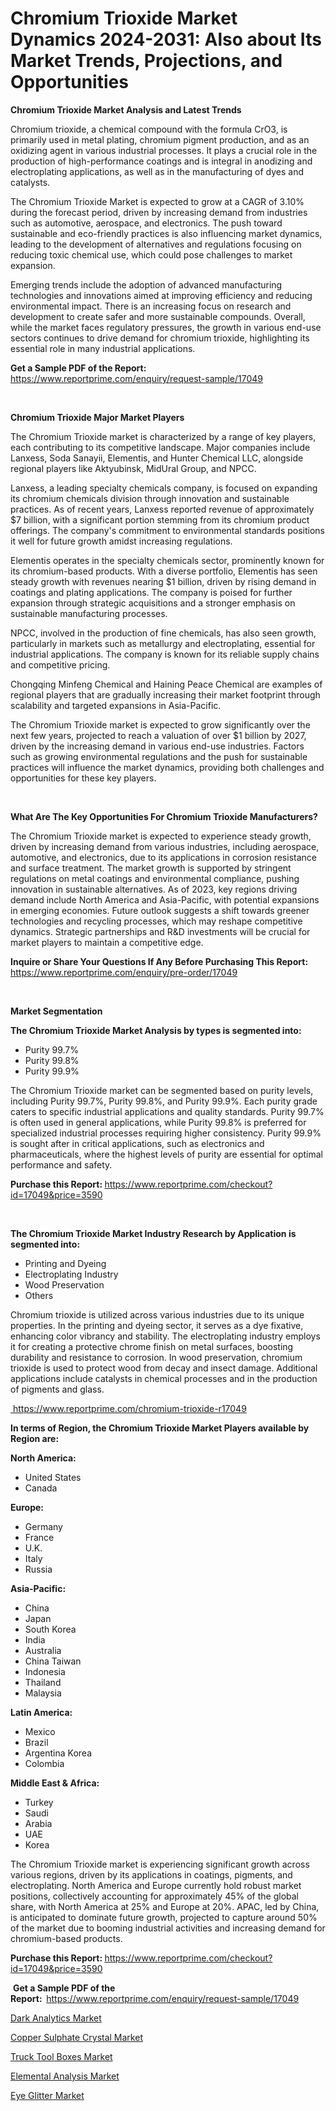 <p><h1>Chromium Trioxide Market Dynamics 2024-2031: Also about Its Market Trends, Projections, and Opportunities</h1></p><p><strong>Chromium Trioxide Market Analysis and Latest Trends</strong></p>
<p><p>Chromium trioxide, a chemical compound with the formula CrO3, is primarily used in metal plating, chromium pigment production, and as an oxidizing agent in various industrial processes. It plays a crucial role in the production of high-performance coatings and is integral in anodizing and electroplating applications, as well as in the manufacturing of dyes and catalysts.</p><p>The Chromium Trioxide Market is expected to grow at a CAGR of 3.10% during the forecast period, driven by increasing demand from industries such as automotive, aerospace, and electronics. The push toward sustainable and eco-friendly practices is also influencing market dynamics, leading to the development of alternatives and regulations focusing on reducing toxic chemical use, which could pose challenges to market expansion.</p><p>Emerging trends include the adoption of advanced manufacturing technologies and innovations aimed at improving efficiency and reducing environmental impact. There is an increasing focus on research and development to create safer and more sustainable compounds. Overall, while the market faces regulatory pressures, the growth in various end-use sectors continues to drive demand for chromium trioxide, highlighting its essential role in many industrial applications.</p></p>
<p><strong>Get a Sample PDF of the Report:&nbsp;</strong> <a href="https://www.reportprime.com/enquiry/request-sample/17049?utm_campaign=1131&utm_medium=2&utm_source=Github&utm_content=ia&utm_term=24112024&utm_id=chromium-trioxide">https://www.reportprime.com/enquiry/request-sample/17049</a></p>
<p>&nbsp;</p>
<p><strong>Chromium Trioxide Major Market Players</strong></p>
<p><p>The Chromium Trioxide market is characterized by a range of key players, each contributing to its competitive landscape. Major companies include Lanxess, Soda Sanayii, Elementis, and Hunter Chemical LLC, alongside regional players like Aktyubinsk, MidUral Group, and NPCC.</p><p>Lanxess, a leading specialty chemicals company, is focused on expanding its chromium chemicals division through innovation and sustainable practices. As of recent years, Lanxess reported revenue of approximately $7 billion, with a significant portion stemming from its chromium product offerings. The company's commitment to environmental standards positions it well for future growth amidst increasing regulations.</p><p>Elementis operates in the specialty chemicals sector, prominently known for its chromium-based products. With a diverse portfolio, Elementis has seen steady growth with revenues nearing $1 billion, driven by rising demand in coatings and plating applications. The company is poised for further expansion through strategic acquisitions and a stronger emphasis on sustainable manufacturing processes.</p><p>NPCC, involved in the production of fine chemicals, has also seen growth, particularly in markets such as metallurgy and electroplating, essential for industrial applications. The company is known for its reliable supply chains and competitive pricing.</p><p>Chongqing Minfeng Chemical and Haining Peace Chemical are examples of regional players that are gradually increasing their market footprint through scalability and targeted expansions in Asia-Pacific.</p><p>The Chromium Trioxide market is expected to grow significantly over the next few years, projected to reach a valuation of over $1 billion by 2027, driven by the increasing demand in various end-use industries. Factors such as growing environmental regulations and the push for sustainable practices will influence the market dynamics, providing both challenges and opportunities for these key players.</p></p>
<p>&nbsp;</p>
<p><strong>What Are The Key Opportunities For Chromium Trioxide Manufacturers?</strong></p>
<p><p>The Chromium Trioxide market is expected to experience steady growth, driven by increasing demand from various industries, including aerospace, automotive, and electronics, due to its applications in corrosion resistance and surface treatment. The market growth is supported by stringent regulations on metal coatings and environmental compliance, pushing innovation in sustainable alternatives. As of 2023, key regions driving demand include North America and Asia-Pacific, with potential expansions in emerging economies. Future outlook suggests a shift towards greener technologies and recycling processes, which may reshape competitive dynamics. Strategic partnerships and R&D investments will be crucial for market players to maintain a competitive edge.</p></p>
<p><strong>Inquire or Share Your Questions If Any Before Purchasing This Report:</strong> <a href="https://www.reportprime.com/enquiry/pre-order/17049?utm_campaign=1131&utm_medium=2&utm_source=Github&utm_content=ia&utm_term=24112024&utm_id=chromium-trioxide">https://www.reportprime.com/enquiry/pre-order/17049</a></p>
<p>&nbsp;</p>
<p><strong>Market Segmentation</strong></p>
<p><strong>The Chromium Trioxide Market Analysis by types is segmented into:</strong></p>
<p><ul><li>Purity 99.7%</li><li>Purity 99.8%</li><li>Purity 99.9%</li></ul></p>
<p><p>The Chromium Trioxide market can be segmented based on purity levels, including Purity 99.7%, Purity 99.8%, and Purity 99.9%. Each purity grade caters to specific industrial applications and quality standards. Purity 99.7% is often used in general applications, while Purity 99.8% is preferred for specialized industrial processes requiring higher consistency. Purity 99.9% is sought after in critical applications, such as electronics and pharmaceuticals, where the highest levels of purity are essential for optimal performance and safety.</p></p>
<p><strong>Purchase this Report:&nbsp;</strong><a href="https://www.reportprime.com/checkout?id=17049&price=3590&utm_campaign=1131&utm_medium=2&utm_source=Github&utm_content=ia&utm_term=24112024&utm_id=chromium-trioxide">https://www.reportprime.com/checkout?id=17049&price=3590</a></p>
<p>&nbsp;</p>
<p><strong>The Chromium Trioxide Market Industry Research by Application is segmented into:</strong></p>
<p><ul><li>Printing and Dyeing</li><li>Electroplating Industry</li><li>Wood Preservation</li><li>Others</li></ul></p>
<p><p>Chromium trioxide is utilized across various industries due to its unique properties. In the printing and dyeing sector, it serves as a dye fixative, enhancing color vibrancy and stability. The electroplating industry employs it for creating a protective chrome finish on metal surfaces, boosting durability and resistance to corrosion. In wood preservation, chromium trioxide is used to protect wood from decay and insect damage. Additional applications include catalysts in chemical processes and in the production of pigments and glass.</p></p>
<p><a href="https://www.reportprime.com/chromium-trioxide-r17049?utm_campaign=1131&utm_medium=2&utm_source=Github&utm_content=ia&utm_term=24112024&utm_id=chromium-trioxide">&nbsp;https://www.reportprime.com/chromium-trioxide-r17049</a></p>
<p><strong>In terms of Region, the Chromium Trioxide Market Players available by Region are:</strong></p>
<p>
    <p> <strong> North America: </strong>
        <ul>
            <li>United States</li>
            <li>Canada</li>
        </ul>
        </p> 
    <p> <strong> Europe: </strong>
        <ul>
            <li>Germany</li>
            <li>France</li>
            <li>U.K.</li>
            <li>Italy</li>
            <li>Russia</li>
        </ul>
        </p> 
    <p> <strong> Asia-Pacific: </strong>
        <ul>
            <li>China</li>
            <li>Japan</li>
            <li>South Korea</li>
            <li>India</li>
            <li>Australia</li>
            <li>China Taiwan</li>
            <li>Indonesia</li>
            <li>Thailand</li>
            <li>Malaysia</li>
        </ul>
        </p> 
    <p> <strong> Latin America: </strong>
        <ul>
            <li>Mexico</li>
            <li>Brazil</li>
            <li>Argentina Korea</li>
            <li>Colombia</li>
        </ul>
        </p> 
    <p> <strong> Middle East & Africa: </strong>
        <ul>
            <li>Turkey</li>
            <li>Saudi</li>
            <li>Arabia</li>
            <li>UAE</li>
            <li>Korea</li>
        </ul>
    </p>
    </p>
<p><p>The Chromium Trioxide market is experiencing significant growth across various regions, driven by its applications in coatings, pigments, and electroplating. North America and Europe currently hold robust market positions, collectively accounting for approximately 45% of the global share, with North America at 25% and Europe at 20%. APAC, led by China, is anticipated to dominate future growth, projected to capture around 50% of the market due to booming industrial activities and increasing demand for chromium-based products.</p></p>
<p><strong>Purchase this Report: </strong><a href="https://www.reportprime.com/checkout?id=17049&price=3590&utm_campaign=1131&utm_medium=2&utm_source=Github&utm_content=ia&utm_term=24112024&utm_id=chromium-trioxide">https://www.reportprime.com/checkout?id=17049&price=3590</a></p>
<p>&nbsp;<strong>Get a Sample PDF of the Report:&nbsp;&nbsp;</strong><a href="https://www.reportprime.com/enquiry/request-sample/17049?utm_campaign=1131&utm_medium=2&utm_source=Github&utm_content=ia&utm_term=24112024&utm_id=chromium-trioxide">https://www.reportprime.com/enquiry/request-sample/17049</a></p>
<p><strong></strong></p>
<p><p><a href="https://issuu.com/reportprime-2/docs/dark-analytics-market-size-2030.ppt_b1c3b8297f1a56?utm_campaign=1131&utm_medium=2&utm_source=Github&utm_content=ia&utm_term=24112024&utm_id=chromium-trioxide">Dark Analytics Market</a></p><p><a href="https://www.linkedin.com/pulse/investing-copper-sulphate-crystal-market-trends-leading-pufxe?utm_campaign=1131&utm_medium=2&utm_source=Github&utm_content=ia&utm_term=24112024&utm_id=chromium-trioxide">Copper Sulphate Crystal Market</a></p><p><a href="https://www.linkedin.com/pulse/truck-tool-boxes-market-size-share-analysis-growth-trends-pszle?utm_campaign=1131&utm_medium=2&utm_source=Github&utm_content=ia&utm_term=24112024&utm_id=chromium-trioxide">Truck Tool Boxes Market</a></p><p><a href="https://issuu.com/reportprime-2/docs/elemental-analysis-market-size-2030_765243226bd35d?utm_campaign=1131&utm_medium=2&utm_source=Github&utm_content=ia&utm_term=24112024&utm_id=chromium-trioxide">Elemental Analysis Market</a></p><p><a href="https://www.linkedin.com/pulse/eye-glitter-industry-resonance-61-amplification-across-domains-yhu4c?utm_campaign=1131&utm_medium=2&utm_source=Github&utm_content=ia&utm_term=24112024&utm_id=chromium-trioxide">Eye Glitter Market</a></p></p>